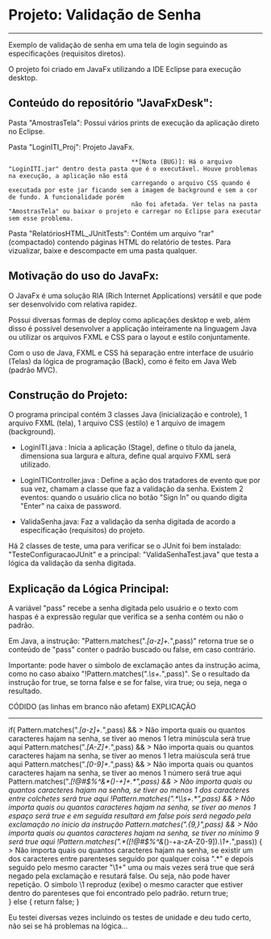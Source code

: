 # Projeto: Validação de Senha
-----------------------------

Exemplo de validação de senha em uma tela de login seguindo as especificações (requisitos diretos).

O projeto foi criado em JavaFx utilizando a IDE Eclipse para execução desktop.


Conteúdo do repositório "JavaFxDesk":
-------------------------------------

Pasta "AmostrasTela":                 Possui vários prints de execução da aplicação direto no Eclipse.

Pasta "LoginITI_Proj":                Projeto JavaFx.

                                      **[Nota (BUG)]: Há o arquivo "LoginITI.jar" dentro desta pasta que é o executável. Houve problemas na execução, a aplicação não está 
                                      carregando o arquivo CSS quando é executada por este jar ficando sem a imagem de background e sem a cor de fundo. A funcionalidade porém 
                                      não foi afetada. Ver telas na pasta "AmostrasTela" ou baixar o projeto e carregar no Eclipse para executar sem esse problema.
                                      

Pasta "RelatóriosHTML_JUnitTests":    Contém um arquivo "rar" (compactado) contendo páginas HTML do relatório de testes. Para vizualizar, baixe e descompacte em uma pasta
                                      qualquer.


Motivação do uso do JavaFx:
---------------------------

O JavaFx é uma solução RIA (Rich Internet Applications) versátil e que pode ser desenvolvido com relativa rapidez.

Possui diversas formas de deploy como aplicações desktop e web, além disso é possível desenvolver a applicação inteiramente na linguagem Java ou utilizar os arquivos FXML e CSS para o layout e estilo conjuntamente.

Com o uso de Java, FXML e CSS há separação entre interface de usuário (Telas) da lógica de programação (Back), como é feito em Java Web (padrão MVC).


Construção do Projeto:
----------------------

O programa principal contém 3 classes Java (inicialização e controle), 1 arquivo FXML (tela), 1 arquivo CSS (estilo) e 1 arquivo de imagem (background).

- LoginITI.java :             Inicia a aplicação (Stage), define o título da janela, dimensiona sua largura e altura, define qual arquivo FXML será utilizado.
                         
- LoginITIController.java :   Define a ação dos tratadores de evento que por sua vez, chamam a classe que faz a validação da senha.
                              Existem 2 eventos: quando o usuário clica no botão "Sign In" ou quando digita "Enter" na caixa de password.
                       
- ValidaSenha.java:           Faz a validação da senha digitada de acordo a especificação (requisitos) do projeto.                          
                          

Há 2 classes de teste, uma para verificar se o JUnit foi bem instalado: "TesteConfiguracaoJUnit" e a principal: "ValidaSenhaTest.java" que testa a lógica da validação da senha digitada.



Explicação da Lógica Principal:
-------------------------------

A variável "pass" recebe a senha digitada pelo usuário e o texto com haspas é a expressão regular que verifica se a senha contém ou não o padrão.

Em Java, a instrução: "Pattern.matches(".*[a-z]+.*",pass)" retorna true se o conteúdo de "pass" conter o padrão buscado ou false, em caso contrário.

Importante: pode haver o simbolo de exclamação antes da instrução acima, como no caso abaixo "!Pattern.matches(".*\\s+.*",pass)". Se o resultado da instrução for true, 
            se torna false e se for false, vira true; ou seja, nega o resultado.
            
            
CÓDIDO    (as linhas em branco não afetam)                          EXPLICAÇÃO
------                                                              ----------

if( Pattern.matches(".*[a-z]+.*",pass) &&                           > Não importa quais ou quantos caracteres hajam na senha, se tiver ao menos 1 letra minúscula será true aqui
    Pattern.matches(".*[A-Z]+.*",pass) &&                           > Não importa quais ou quantos caracteres hajam na senha, se tiver ao menos 1 letra maiúscula será true aqui
    Pattern.matches(".*[0-9]+.*",pass) &&                           > Não importa quais ou quantos caracteres hajam na senha, se tiver ao menos 1 número será true aqui
    Pattern.matches(".*[!@#$%^&*()-+]+.*",pass) &&                  > Não importa quais ou quantos caracteres hajam na senha, se tiver ao menos 1 dos caracteres 
                                                                      entre colchetes será true aqui
   !Pattern.matches(".*\\s+.*",pass) &&                             > Não importa quais ou quantos caracteres hajam na senha, se tiver ao menos 1 espaço será true e em 
                                                                      seguida resultará em false pois será negado pela exclamação no inicio da instrução
    Pattern.matches(".{9,}",pass) &&                                > Não importa quais ou quantos caracteres hajam na senha, se tiver no mínimo 9 será true aqui
   !Pattern.matches(".*([!@#$%^&*()-+a-zA-Z0-9]).*\\1+.*",pass)) {  > Não importa quais ou quantos caracteres hajam na senha, se existir um dos caracteres entre 
                                                                      parenteses seguido por qualquer coisa ".*" e depois seguido pelo mesmo caracter "\\1+" uma ou
                                                                      mais vezes será true que será negado pela exclamação e resutará false. Ou seja, não pode haver 
                                                                      repetição. O simbolo \\1 reproduz (exibe) o mesmo caracter que estiver dentro do parenteses que foi 
                                                                      encontrado pelo padrão.
                    return true;             
} else {
                    return false;
}

Eu testei diversas vezes incluindo os testes de unidade e deu tudo certo, não sei se há problemas na lógica...
            
